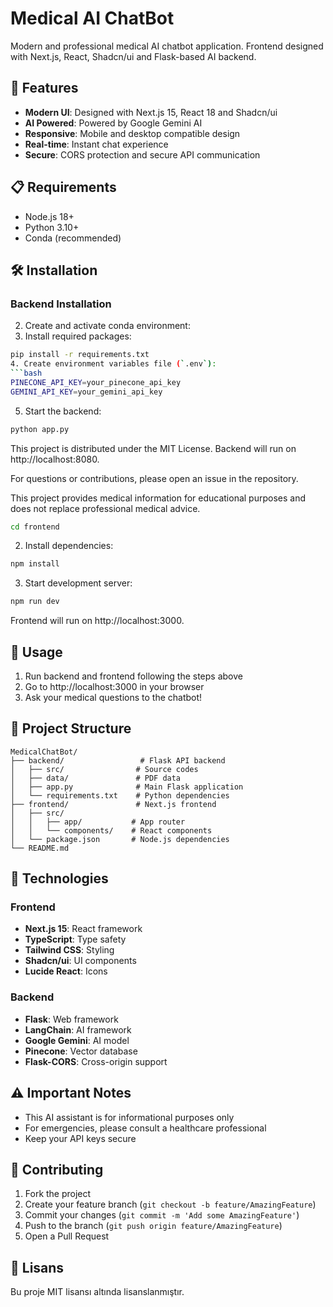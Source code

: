 # Medical AI ChatBot

Modern and professional medical AI chatbot application. Frontend designed with Next.js, React, Shadcn/ui and Flask-based AI backend.

## 🚀 Features

- **Modern UI**: Designed with Next.js 15, React 18 and Shadcn/ui
- **AI Powered**: Powered by Google Gemini AI
- **Responsive**: Mobile and desktop compatible design
- **Real-time**: Instant chat experience
- **Secure**: CORS protection and secure API communication

## 📋 Requirements

- Node.js 18+ 
- Python 3.10+
- Conda (recommended)

## 🛠️ Installation

### Backend Installation

2. Create and activate conda environment:
3. Install required packages:
```bash
pip install -r requirements.txt
4. Create environment variables file (`.env`):
```bash
PINECONE_API_KEY=your_pinecone_api_key
GEMINI_API_KEY=your_gemini_api_key
```

5. Start the backend:
```bash
python app.py
```
This project is distributed under the MIT License.
Backend will run on http://localhost:8080.

For questions or contributions, please open an issue in the repository.

This project provides medical information for educational purposes and does not replace professional medical advice.
```bash
cd frontend
```

2. Install dependencies:
```bash
npm install
```

3. Start development server:
```bash
npm run dev
```

Frontend will run on http://localhost:3000.

## 🎯 Usage

1. Run backend and frontend following the steps above
2. Go to http://localhost:3000 in your browser
3. Ask your medical questions to the chatbot!

## 📁 Project Structure

```
MedicalChatBot/
├── backend/                 # Flask API backend
│   ├── src/                # Source codes
│   ├── data/               # PDF data
│   ├── app.py              # Main Flask application
│   └── requirements.txt    # Python dependencies
├── frontend/               # Next.js frontend
│   ├── src/
│   │   ├── app/           # App router
│   │   └── components/    # React components
│   └── package.json       # Node.js dependencies
└── README.md
```

## 🔧 Technologies

### Frontend
- **Next.js 15**: React framework
- **TypeScript**: Type safety
- **Tailwind CSS**: Styling
- **Shadcn/ui**: UI components
- **Lucide React**: Icons

### Backend
- **Flask**: Web framework
- **LangChain**: AI framework
- **Google Gemini**: AI model
- **Pinecone**: Vector database
- **Flask-CORS**: Cross-origin support

## ⚠️ Important Notes

- This AI assistant is for informational purposes only
- For emergencies, please consult a healthcare professional
- Keep your API keys secure

## 🤝 Contributing

1. Fork the project
2. Create your feature branch (`git checkout -b feature/AmazingFeature`)
3. Commit your changes (`git commit -m 'Add some AmazingFeature'`)
4. Push to the branch (`git push origin feature/AmazingFeature`)
5. Open a Pull Request

## 📝 Lisans

Bu proje MIT lisansı altında lisanslanmıştır.

